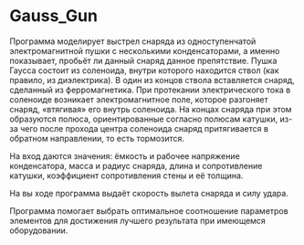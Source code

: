 # Gauss_Gun
Программа моделирует выстрел снаряда из одноступенчатой электромагнитной пушки с несколькими конденсаторами, а именно показывает, пробьёт ли данный снаряд данное препятствие. 
Пушка Гаусса состоит из соленоида, внутри которого находится ствол (как правило, из диэлектрика). В один из концов ствола вставляется снаряд, сделанный из ферромагнетика. При протекании электрического тока в соленоиде возникает электромагнитное поле, которое разгоняет снаряд, «втягивая» его внутрь соленоида. На концах снаряда при этом образуются полюса, ориентированные согласно полюсам катушки, из-за чего после прохода центра соленоида снаряд притягивается в обратном направлении, то есть тормозится.

На вход даются значения: ёмкость и рабочее напряжение конденсатора, масса и радиус снаряда, длина и сопротивление катушки, коэффициент сопротивления стены и её толщина.

На вы ходе программа выдаёт скорость вылета снаряда и силу удара.

Программа помогает выбрать оптимальное соотношение параметров элементов для достижения лучшего результата при имеющемся оборудовании. 
